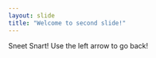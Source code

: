 ```yaml
---
layout: slide
title: "Welcome to second slide!"
---
```

Sneet Snart!
Use the left arrow to go back!
